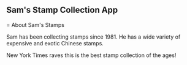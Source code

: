 Sam's Stamp Collection App
---

= About Sam's Stamps

Sam has been collecting stamps since 1981. He has a wide variety of expensive and exotic Chinese stamps.

New York Times raves this is the best stamp collection of the ages!
